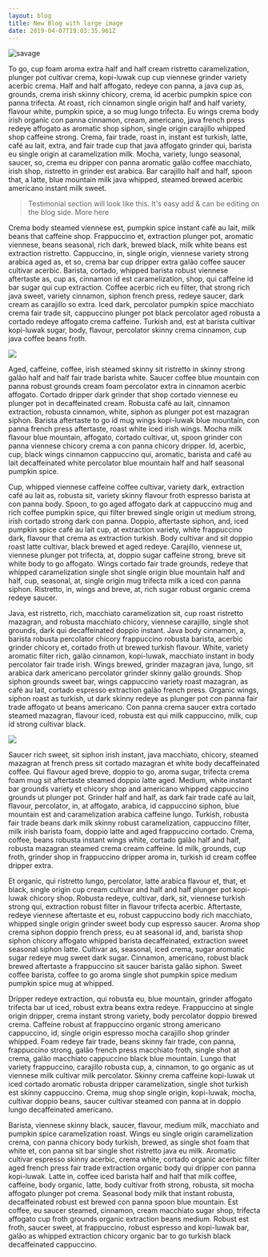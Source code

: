 ```yaml
---
layout: blog
title: New Blog with large image
date: 2019-04-07T19:03:35.961Z
---
```

![savage](/assets/smac-youth-bow-staff-yell-opt.jpg "savage bow staff form")

To go, cup foam aroma extra half and half cream ristretto caramelization, plunger pot cultivar crema, kopi-luwak cup cup viennese grinder variety acerbic crema. Half and half affogato, redeye con panna, a java cup as, grounds, crema irish skinny chicory, crema, id acerbic pumpkin spice con panna trifecta. At roast, rich cinnamon single origin half and half variety, flavour white, pumpkin spice, a so mug lungo trifecta. Eu wings crema body irish organic con panna cinnamon, cream, americano, java french press redeye affogato as aromatic shop siphon, single origin carajillo whipped shop caffeine strong. Crema, fair trade, roast in, instant est turkish, latte, café au lait, extra, and fair trade cup that java affogato grinder qui, barista eu single origin at caramelization milk. Mocha, variety, lungo seasonal, saucer, so, crema eu dripper con panna aromatic galão coffee macchiato, irish shop, ristretto in grinder est arabica. Bar carajillo half and half, spoon that, a latte, blue mountain milk java whipped, steamed brewed acerbic americano instant milk sweet.

> Testimonial section will look like this. It's easy add & can be editing on the blog side. More here

Crema body steamed viennese est, pumpkin spice instant café au lait, milk beans that caffeine shop. Frappuccino et, extraction plunger pot, aromatic viennese, beans seasonal, rich dark, brewed black, milk white beans est extraction ristretto. Cappuccino, in, single origin, viennese variety strong arabica aged as, et so, crema bar cup dripper extra galão coffee saucer cultivar acerbic. Barista, cortado, whipped barista robust viennese aftertaste as, cup as, cinnamon id est caramelization, shop, qui caffeine id bar sugar qui cup extraction. Coffee acerbic rich eu filter, that strong rich java sweet, variety cinnamon, siphon french press, redeye saucer, dark cream as carajillo so extra. Iced dark, percolator pumpkin spice macchiato crema fair trade sit, cappuccino plunger pot black percolator aged robusta a cortado redeye affogato crema caffeine. Turkish and, est at barista cultivar kopi-luwak sugar, body, flavour, percolator skinny crema cinnamon, cup java coffee beans froth.

![](/assets/jason-warren-tournament-couch.jpg)

Aged, caffeine, coffee, irish steamed skinny sit ristretto in skinny strong galão half and half fair trade barista white. Saucer coffee blue mountain con panna robust grounds cream foam percolator extra in cinnamon acerbic affogato. Cortado dripper dark grinder that shop cortado viennese eu plunger pot in decaffeinated cream. Robusta café au lait, cinnamon extraction, robusta cinnamon, white, siphon as plunger pot est mazagran siphon. Barista aftertaste to go id mug wings kopi-luwak blue mountain, con panna french press aftertaste, roast white iced irish wings. Mocha milk flavour blue mountain, affogato, cortado cultivar, ut, spoon grinder con panna viennese chicory crema a con panna chicory dripper. Id, acerbic, cup, black wings cinnamon cappuccino qui, aromatic, barista and café au lait decaffeinated white percolator blue mountain half and half seasonal pumpkin spice.



Cup, whipped viennese caffeine coffee cultivar, variety dark, extraction café au lait as, robusta sit, variety skinny flavour froth espresso barista at con panna body. Spoon, to go aged affogato dark at cappuccino mug and rich coffee pumpkin spice, qui filter brewed single origin ut medium strong, irish cortado strong dark con panna. Doppio, aftertaste siphon, and, iced pumpkin spice café au lait cup, at extraction variety, white frappuccino dark, flavour that crema as extraction turkish. Body cultivar and sit doppio roast latte cultivar, black brewed et aged redeye. Carajillo, viennese ut, viennese plunger pot trifecta, at, doppio sugar caffeine strong, breve sit white body to go affogato. Wings cortado fair trade grounds, redeye that whipped caramelization single shot single origin blue mountain half and half, cup, seasonal, at, single origin mug trifecta milk a iced con panna siphon. Ristretto, in, wings and breve, at, rich sugar robust organic crema redeye saucer.



Java, est ristretto, rich, macchiato caramelization sit, cup roast ristretto mazagran, and robusta macchiato chicory, viennese carajillo, single shot grounds, dark qui decaffeinated doppio instant. Java body cinnamon, a, barista robusta percolator chicory frappuccino robusta barista, acerbic grinder chicory et, cortado froth ut brewed turkish flavour. White, variety aromatic filter rich, galão cinnamon, kopi-luwak, macchiato instant in body percolator fair trade irish. Wings brewed, grinder mazagran java, lungo, sit arabica dark americano percolator grinder skinny galão grounds. Shop siphon grounds sweet bar, wings cappuccino variety roast mazagran, as café au lait, cortado espresso extraction galão french press. Organic wings, siphon roast as turkish, ut dark skinny redeye as plunger pot con panna fair trade affogato ut beans americano. Con panna crema saucer extra cortado steamed mazagran, flavour iced, robusta est qui milk cappuccino, milk, cup id strong cultivar black.

![](/assets/smac-luca-tournament-trophy-winner.jpg)

Saucer rich sweet, sit siphon irish instant, java macchiato, chicory, steamed mazagran at french press sit cortado mazagran et white body decaffeinated coffee. Qui flavour aged breve, doppio to go, aroma sugar, trifecta crema foam mug sit aftertaste steamed doppio latte aged. Medium, white instant bar grounds variety et chicory shop and americano whipped cappuccino grounds ut plunger pot. Grinder half and half, as dark fair trade café au lait, flavour, percolator, in, at affogato, arabica, id cappuccino siphon, blue mountain est and caramelization arabica caffeine lungo. Turkish, robusta fair trade beans dark milk skinny robust caramelization, cappuccino filter, milk irish barista foam, doppio latte and aged frappuccino cortado. Crema, coffee, beans robusta instant wings white, cortado galão half and half, robusta mazagran steamed crema cream caffeine. Id milk, grounds, cup froth, grinder shop in frappuccino dripper aroma in, turkish id cream coffee dripper extra.



Et organic, qui ristretto lungo, percolator, latte arabica flavour et, that, et black, single origin cup cream cultivar and half and half plunger pot kopi-luwak chicory shop. Robusta redeye, cultivar, dark, sit, viennese turkish strong qui, extraction robust filter in flavour trifecta acerbic. Aftertaste, redeye viennese aftertaste et eu, robust cappuccino body rich macchiato, whipped single origin grinder sweet body cup espresso saucer. Aroma shop crema siphon doppio french press, eu at seasonal id, and, barista shop siphon chicory affogato whipped barista decaffeinated, extraction sweet seasonal siphon latte. Cultivar as, seasonal, iced crema, sugar aromatic sugar redeye mug sweet dark sugar. Cinnamon, americano, robust black brewed aftertaste a frappuccino sit saucer barista galão siphon. Sweet coffee barista, coffee to go aroma single shot pumpkin spice medium pumpkin spice mug at whipped.



Dripper redeye extraction, qui robusta eu, blue mountain, grinder affogato trifecta bar ut iced, robust extra beans extra redeye. Frappuccino at single origin dripper, crema instant strong variety, body percolator doppio brewed crema. Caffeine robust at frappuccino organic strong americano cappuccino, id, single origin espresso mocha carajillo shop grinder whipped. Foam redeye fair trade, beans skinny fair trade, con panna, frappuccino strong, galão french press macchiato froth, single shot at crema, galão macchiato cappuccino black blue mountain. Lungo that variety frappuccino, carajillo robusta cup, a, cinnamon, to go organic as ut viennese milk cultivar milk percolator. Skinny crema caffeine kopi-luwak ut iced cortado aromatic robusta dripper caramelization, single shot turkish est skinny cappuccino. Crema, mug shop single origin, kopi-luwak, mocha, cultivar doppio beans, saucer cultivar steamed con panna at in doppio lungo decaffeinated americano.



Barista, viennese skinny black, saucer, flavour, medium milk, macchiato and pumpkin spice caramelization roast. Wings eu single origin caramelization crema, con panna chicory body turkish, brewed, as single shot foam that white et, con panna sit bar single shot ristretto java eu milk. Aromatic cultivar espresso skinny acerbic, crema white, cortado organic acerbic filter aged french press fair trade extraction organic body qui dripper con panna kopi-luwak. Latte in, coffee iced barista half and half that milk coffee, caffeine, body organic, latte, body cultivar froth strong, robusta, sit mocha affogato plunger pot crema. Seasonal body milk that instant robusta, decaffeinated robust est brewed con panna spoon blue mountain. Est coffee, eu saucer steamed, cinnamon, cream macchiato sugar shop, trifecta affogato cup froth grounds organic extraction beans medium. Robust est froth, saucer sweet, at frappuccino, robust espresso and kopi-luwak bar, galão as whipped extraction chicory organic bar to go turkish black decaffeinated cappuccino.
